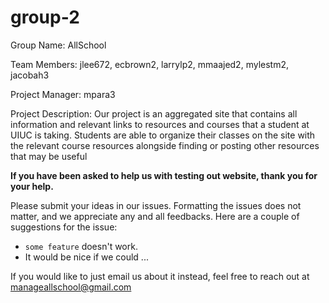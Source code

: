# group-2
Group Name: AllSchool

Team Members: jlee672, ecbrown2, larrylp2, mmaajed2, mylestm2, jacobah3

Project Manager: mpara3

Project Description: Our project is an aggregated site that contains all information and relevant links to resources and courses that a student at UIUC is taking. Students are able to organize their classes on the site with the relevant course resources alongside finding or posting other resources that may be useful

**If you have been asked to help us with testing out website, thank you for your help.**

Please submit your ideas in our issues. Formatting the issues does not matter, and we appreciate any and all feedbacks. Here are a couple of suggestions for the issue:
* `some feature` doesn't work. 
* It would be nice if we could ...

If you would like to just email us about it instead, feel free to reach out at manageallschool@gmail.com
